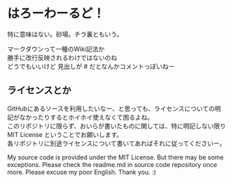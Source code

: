 # はろーわーるど！

特に意味はない。砂場。チラ裏ともいう。

マークダウンって一種のWiki記法か  
勝手に改行反映されるわけではないのね  
どうでもいいけど 見出しが # だとなんかコメントっぽいねー


## ライセンスとか

GitHubにあるソースを利用したいなー、と思っても、ライセンスについての明記がなかったりするとホイホイ使えなくて困るよね。  
このリポジトリに限らず、おいらが書いたものに関しては、特に明記しない限り MIT License ということでお願いします。  
各リポジトリに別途ライセンスについて書いてあればそれに従ってくださいー。

My source code is provided under the MIT License. But there may be some exceptions. Please check the readme.md in source code repository once more.
Please excuse my poor English.
Thank you. :)
